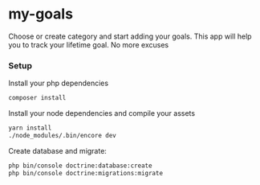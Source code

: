 # my-goals

Choose or create category and start adding your goals.
This app will help you to track your lifetime goal. No more excuses

### Setup

Install your php dependencies
``` bash
composer install
```
Install your node dependencies and compile your assets
``` bash
yarn install
./node_modules/.bin/encore dev
```
Create database and migrate:
``` bash
php bin/console doctrine:database:create
php bin/console doctrine:migrations:migrate
```



